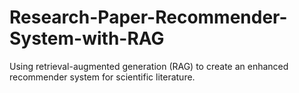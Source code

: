 # Research-Paper-Recommender-System-with-RAG
Using retrieval-augmented generation (RAG) to create an enhanced recommender system for scientific literature.
